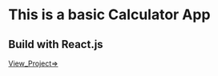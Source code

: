 # This is a basic Calculator App 
## Build with React.js


[View_Project=>](https://reactcalc-codeide.vercel.app/)